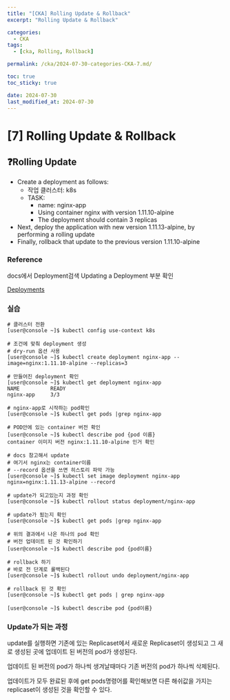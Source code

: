 ```yaml
---
title: "[CKA] Rolling Update & Rollback"
excerpt: "Rolling Update & Rollback"

categories:
  - CKA
tags:
  - [cka, Rolling, Rollback]

permalink: /cka/2024-07-30-categories-CKA-7.md/

toc: true
toc_sticky: true

date: 2024-07-30
last_modified_at: 2024-07-30
---
```

# [7] Rolling Update & Rollback

## ❓Rolling Update

- Create a deployment as follows: 
    - 작업 클러스터: k8s
    - TASK: 
        - name: nginx-app
        - Using container nginx with version 1.11.10-alpine
        - The deployment should contain 3 replicas
- Next, deploy the application with new version 1.11.13-alpine, by performing a rolling update
- Finally, rollback that update to the previous version 1.11.10-alpine

### Reference

docs에서 Deployment검색 Updating a Deployment 부분 확인

[Deployments](https://kubernetes.io/docs/concepts/workloads/controllers/deployment/)

### 실습

```docker
# 클러스터 전환
[user@console ~]$ kubectl config use-context k8s

# 조건에 맞춰 deployment 생성
# dry-run 옵션 사용
[user@console ~]$ kubectl create deployment nginx-app --image=nginx:1.11.10-alpine --replicas=3

# 만들어진 deployment 확인
[user@console ~]$ kubectl get deployment nginx-app
NAME          READY
nginx-app     3/3

# nginx-app로 시작하는 pod확인
[user@console ~]$ kubectl get pods |grep nginx-app

# POD안에 있는 container 버전 확인
[user@console ~]$ kubectl describe pod {pod 이름}
container 이미지 버전 nginx:1.11.10-alpine 인거 확인

# docs 참고해서 update
# 여기서 nginx는 container이름
# --record 옵션을 쓰면 히스토리 파악 가능
[user@console ~]$ kubectl set image deployment nginx-app nginx=nginx:1.11.13-alpine --record

# update가 되고있는지 과정 확인
[user@console ~]$ kubectl rollout status deployment/nginx-app

# update가 됬는지 확인
[user@console ~]$ kubectl get pods |grep nginx-app

# 위의 결과에서 나온 하나의 pod 확인
# 버전 업데이트 된 것 확인하기
[user@console ~]$ kubectl describe pod {pod이름}

# rollback 하기 
# 바로 전 단계로 롤백된다
[user@console ~]$ kubectl rollout undo deployment/nginx-app

# rollback 된 것 확인
[user@console ~]$ kubectl get pods | grep nginx-app

[user@console ~]$ kubectl describe pod {pod이름}

```

### Update가 되는 과정

update를 실행하면 기존에 있는 Replicaset에서 새로운 Replicaset이 생성되고 그 새로 생성된 곳에 업데이트 된 버전의 pod가 생성된다.

업데이트 된 버전의 pod가 하나씩 생겨날때마다 기존 버전의 pod가 하나씩 삭제된다.

업데이트가 모두 완료된 후에 get pods명령어를 확인해보면 다른 해쉬값을 가지는 replicaset이 생성된 것을 확인할 수 있다.
